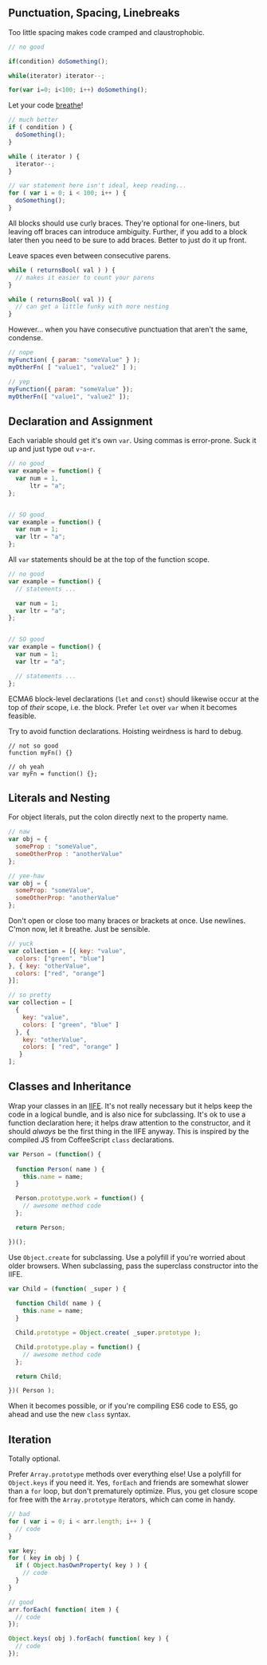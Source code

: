 ## Punctuation, Spacing, Linebreaks

Too little spacing makes code cramped and claustrophobic.

```javascript
// no good

if(condition) doSomething();

while(iterator) iterator--; 

for(var i=0; i<100; i++) doSomething();
```
Let your code [breathe](https://www.youtube.com/watch?v=e8zRiaLOkfc&feature=kp)!

```javascript
// much better
if ( condition ) {
  doSomething();
}

while ( iterator ) {
  iterator--;
}

// var statement here isn't ideal, keep reading...
for ( var i = 0; i < 100; i++ ) {
  doSomething();
}
```

All blocks should use curly braces. They're optional for one-liners, but leaving off braces can introduce ambiguity. Further, if you add to a block later then you need to be sure to add braces. Better to just do it up front.

Leave spaces even between consecutive parens.

```javascript
while ( returnsBool( val ) ) {
  // makes it easier to count your parens
}

while ( returnsBool( val )) {
  // can get a little funky with more nesting
}
```

However... when you have consecutive punctuation that aren't the same, condense.

```javascript
// nope
myFunction( { param: "someValue" } );
myOtherFn( [ "value1", "value2" ] );

// yep
myFunction({ param: "someValue" });
myOtherFn([ "value1", "value2" ]);
```


## Declaration and Assignment

Each variable should get it's own `var`. Using commas is error-prone. Suck it up and just type out `v`-`a`-`r`.

```javascript
// no good
var example = function() {
  var num = 1,
      ltr = "a";
};


// SO good
var example = function() {
  var num = 1;
  var ltr = "a";
};
```

All `var` statements should be at the top of the function scope.

```javascript
// no good
var example = function() {
  // statements ...

  var num = 1;
  var ltr = "a";
};


// SO good
var example = function() {
  var num = 1;
  var ltr = "a";

  // statements ...
};
```

ECMA6 block-level declarations (`let` and `const`) should likewise occur at the top of _their_ scope, i.e. the block. Prefer `let` over `var` when it becomes feasible. 

Try to avoid function declarations. Hoisting weirdness is hard to debug.

```
// not so good
function myFn() {}

// oh yeah
var myFn = function() {};
```

## Literals and Nesting
For object literals, put the colon directly next to the property name.

```javascript
// naw
var obj = {
  someProp : "someValue",
  someOtherProp : "anotherValue"
};

// yee-haw
var obj = {
  someProp: "someValue",
  someOtherProp: "anotherValue"
};
```

Don't open or close too many braces or brackets at once. Use newlines. C'mon now, let it breathe. Just be sensible.

```javascript
// yuck
var collection = [{ key: "value", 
  colors: ["green", "blue"]
}, { key: "otherValue",
  colors: ["red", "orange"]
}];

// so pretty
var collection = [
  { 
    key: "value", 
    colors: [ "green", "blue" ]
  }, { 
    key: "otherValue",
    colors: [ "red", "orange" ]
   }
];
```

## Classes and Inheritance

Wrap your classes in an [IIFE](). It's not really necessary but it helps keep the code in a logical bundle, and is also nice for subclassing. It's ok to use a function declaration here; it helps draw attention to the constructor, and it should _always_ be the first thing in the IIFE anyway. This is inspired by the compiled JS from CoffeeScript `class` declarations.

```javascript
var Person = (function() {
  
  function Person( name ) {
    this.name = name;
  }

  Person.prototype.work = function() {
    // awesome method code
  };

  return Person;

})();
```

Use `Object.create` for subclassing. Use a polyfill if you're worried about older browsers. When subclassing, pass the superclass constructor into the IIFE.

```javascript
var Child = (function( _super ) {
  
  function Child( name ) {
    this.name = name;
  }

  Child.prototype = Object.create( _super.prototype );

  Child.prototype.play = function() {
    // awesome method code
  };

  return Child;

})( Person );
```

When it becomes possible, or if you're compiling ES6 code to ES5, go ahead and use the new `class` syntax.

## Iteration
Totally optional.

Prefer `Array.prototype` methods over everything else! Use a polyfill for `Object.keys` if you need it. Yes, `forEach` and friends are somewhat slower than a `for` loop, but don't prematurely optimize. Plus, you get closure scope for free with the `Array.prototype` iterators, which can come in handy.

```javascript
// bad
for ( var i = 0; i < arr.length; i++ ) {
  // code
}

var key;
for ( key in obj ) {
  if ( Object.hasOwnProperty( key ) ) {
    // code
  }
}

// good
arr.forEach( function( item ) {
  // code
});

Object.keys( obj ).forEach( function( key ) {
  // code
});
```